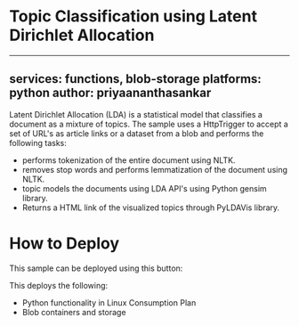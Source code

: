 # Topic Classification using Latent Dirichlet Allocation
---
services: functions, blob-storage
platforms: python
author: priyaananthasankar
---

Latent Dirichlet Allocation (LDA) is a statistical model that classifies a document as a mixture of topics.
The sample uses a HttpTrigger to accept a set of URL's as article links or a dataset from a blob and performs the following tasks:
 - performs tokenization of the entire document using NLTK.
 - removes stop words and performs lemmatization of the document using NLTK.
 - topic models the documents using LDA API's using Python gensim library.
 - Returns a HTML link of the visualized topics through PyLDAVis library.

# How to Deploy

This sample can be deployed using this button:


This deploys the following:

- Python functionality in Linux Consumption Plan
- Blob containers and storage

